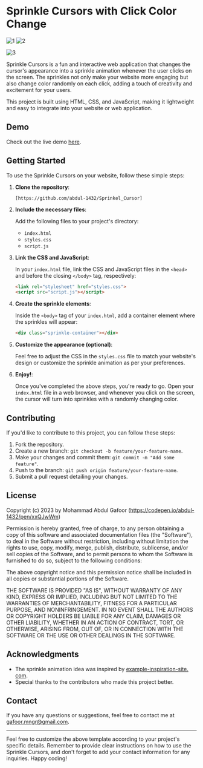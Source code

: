 # Sprinkle Cursors with Click Color Change


![1](https://github.com/abdul-1432/Sprinkel_Cursor/assets/124916666/73d298cd-32c4-4a58-a598-6c795942c6cf)
![2](https://github.com/abdul-1432/Sprinkel_Cursor/assets/124916666/c5b236ec-c75b-4291-a812-942143cc0d9a)

![3](https://github.com/abdul-1432/Sprinkel_Cursor/assets/124916666/b7f4d39e-69bf-4fc1-9d2b-5840a0a3f16e)




Sprinkle Cursors is a fun and interactive web application that changes the cursor's appearance into a sprinkle animation whenever the user clicks on the screen. The sprinkles not only make your website more engaging but also change color randomly on each click, adding a touch of creativity and excitement for your users.

This project is built using HTML, CSS, and JavaScript, making it lightweight and easy to integrate into your website or web application.

## Demo

Check out the live demo [here](https://codepen.io/abdul-1432/pen/xxQJwWm).

## Getting Started

To use the Sprinkle Cursors on your website, follow these simple steps:

1. **Clone the repository**:

   ```
   [https://github.com/abdul-1432/Sprinkel_Cursor]
   ```

2. **Include the necessary files**:

   Add the following files to your project's directory:

   - `index.html`
   - `styles.css`
   - `script.js`

3. **Link the CSS and JavaScript**:

   In your `index.html` file, link the CSS and JavaScript files in the `<head>` and before the closing `</body>` tag, respectively:

   ```HTML
   <link rel="stylesheet" href="styles.css">
   <script src="script.js"></script>
   ```

4. **Create the sprinkle elements**:

   Inside the `<body>` tag of your `index.html`, add a container element where the sprinkles will appear:

   ```HTML
   <div class="sprinkle-container"></div>
   ```

5. **Customize the appearance (optional)**:

   Feel free to adjust the CSS in the `styles.css` file to match your website's design or customize the sprinkle animation as per your preferences.

6. **Enjoy!**:

   Once you've completed the above steps, you're ready to go. Open your `index.html` file in a web browser, and whenever you click on the screen, the cursor will turn into sprinkles with a randomly changing color.

## Contributing

If you'd like to contribute to this project, you can follow these steps:

1. Fork the repository.
2. Create a new branch: `git checkout -b feature/your-feature-name`.
3. Make your changes and commit them: `git commit -m "Add some feature"`.
4. Push to the branch: `git push origin feature/your-feature-name`.
5. Submit a pull request detailing your changes.

## License

Copyright (c) 2023 by Mohammad Abdul Gafoor (https://codepen.io/abdul-1432/pen/xxQJwWm)

Permission is hereby granted, free of charge, to any person obtaining a copy of this software and associated documentation files (the "Software"), to deal in the Software without restriction, including without limitation the rights to use, copy, modify, merge, publish, distribute, sublicense, and/or sell copies of the Software, and to permit persons to whom the Software is furnished to do so, subject to the following conditions:

The above copyright notice and this permission notice shall be included in all copies or substantial portions of the Software.

THE SOFTWARE IS PROVIDED "AS IS", WITHOUT WARRANTY OF ANY KIND, EXPRESS OR IMPLIED, INCLUDING BUT NOT LIMITED TO THE WARRANTIES OF MERCHANTABILITY, FITNESS FOR A PARTICULAR PURPOSE, AND NONINFRINGEMENT. IN NO EVENT SHALL THE AUTHORS OR COPYRIGHT HOLDERS BE LIABLE FOR ANY CLAIM, DAMAGES OR OTHER LIABILITY, WHETHER IN AN ACTION OF CONTRACT, TORT, OR OTHERWISE, ARISING FROM, OUT OF, OR IN CONNECTION WITH THE SOFTWARE OR THE USE OR OTHER DEALINGS IN THE SOFTWARE.



## Acknowledgments

- The sprinkle animation idea was inspired by [example-inspiration-site. com](https://example-inspiration-site.com).
- Special thanks to the contributors who made this project better.

## Contact

If you have any questions or suggestions, feel free to contact me at [gafoor.mngr@gmail.com](youremail@example.com).

---
Feel free to customize the above template according to your project's specific details. Remember to provide clear instructions on how to use the Sprinkle Cursors, and don't forget to add your contact information for any inquiries. Happy coding!
